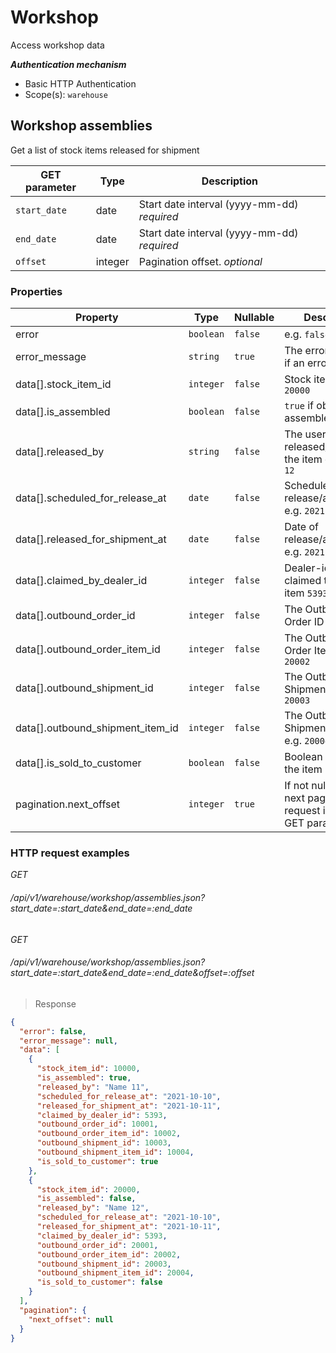 # Workshop #

Access workshop data

***Authentication mechanism***

- Basic HTTP Authentication
- Scope(s): `warehouse`

## Workshop assemblies ##

Get a list of stock items released for shipment

| GET parameter               | Type      | Description                                                                                                          |
|-------------------------|-----------|----------------------------------------------------------------------------------------------------------------------|
|`start_date`                  | date    | Start date interval (yyyy-mm-dd) <i class="label label-info">required</i>                                                                                                         |
|`end_date`                  | date    | Start date interval (yyyy-mm-dd) <i class="label label-info">required</i>                                                                                                         |
|`offset`                  | integer    | Pagination offset. <i class="label label-info">optional</i>                                                                                                          |

### Properties ###

| Property                         | Type              | Nullable        | Description               |
| -------------------------------- | ----------------- | --------------- | ------------------------- |
| error                            | `boolean` | `false` | e.g. `false`      |
| error_message                    | `string`    | `true`  | The error message if an error occurred                          |
| data[].stock_item_id             | `integer` | `false` | Stock item ID e.g. `20000`      |
| data[].is_assembled              | `boolean` | `false` | `true` if object is assembled      |
| data[].released_by               | `string`  | `false` | The user who released/assembled the item e.g. `Name 12`    |
| data[].scheduled_for_release_at  | `date`    | `false` | Scheduled date for release/assembly e.g. `2021-10-10` |
| data[].released_for_shipment_at  | `date`    | `false` | Date of release/assembly e.g. `2021-10-11` |
| data[].claimed_by_dealer_id      | `integer` | `false` | Dealer-id who claimed the stock item `5393`       |
| data[].outbound_order_id         | `integer` | `false` | The Outbound Order ID e.g. `20001`      |
| data[].outbound_order_item_id    | `integer` | `false` | The Outbound Order Item ID e.g. `20002`      |
| data[].outbound_shipment_id      | `integer` | `false` | The Outbound Shipment ID e.g. `20003`      |
| data[].outbound_shipment_item_id | `integer` | `false` | The Outbound Shipment Item ID e.g. `20004`      |
| data[].is_sold_to_customer       | `boolean` | `false` | Boolean whether the item is sold      |
| pagination.next_offset           | `integer`    | `true`  | If not null use in next paginated request in `offset` GET parameter                          |

### HTTP request examples ###

<div class="api-endpoint">
	<div class="endpoint-data">
		<i class="label label-post">GET</i>
		<h6>/api/v1/warehouse/workshop/assemblies.json?start_date=:start_date&end_date=:end_date</h6>
	</div>
</div>

<div class="api-endpoint">
	<div class="endpoint-data">
		<i class="label label-post">GET</i>
		<h6>/api/v1/warehouse/workshop/assemblies.json?start_date=:start_date&end_date=:end_date&offset=:offset</h6>
	</div>
</div>


> Response

```json
{
  "error": false,
  "error_message": null,
  "data": [
    {
      "stock_item_id": 10000,
      "is_assembled": true,
      "released_by": "Name 11",
      "scheduled_for_release_at": "2021-10-10",
      "released_for_shipment_at": "2021-10-11",
      "claimed_by_dealer_id": 5393,
      "outbound_order_id": 10001,
      "outbound_order_item_id": 10002,
      "outbound_shipment_id": 10003,
      "outbound_shipment_item_id": 10004,
      "is_sold_to_customer": true
    },
    {
      "stock_item_id": 20000,
      "is_assembled": false,
      "released_by": "Name 12",
      "scheduled_for_release_at": "2021-10-10",
      "released_for_shipment_at": "2021-10-11",
      "claimed_by_dealer_id": 5393,
      "outbound_order_id": 20001,
      "outbound_order_item_id": 20002,
      "outbound_shipment_id": 20003,
      "outbound_shipment_item_id": 20004,
      "is_sold_to_customer": false
    }
  ],
  "pagination": {
    "next_offset": null
  }
}
```
